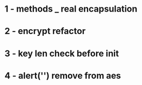 # 1 - methods _ real encapsulation
# 2 - encrypt refactor
# 3 - key len check before init
# 4 - alert('') remove from aes